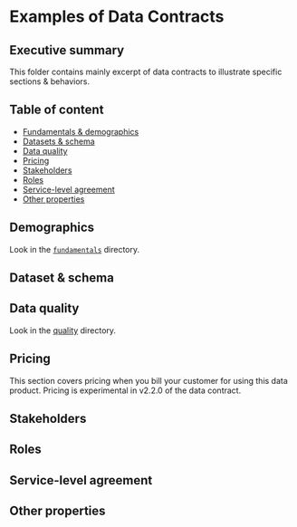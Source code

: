# Examples of Data Contracts

## Executive summary
This folder contains mainly excerpt of data contracts to illustrate specific sections & behaviors.

## Table of content
* [Fundamentals & demographics](#Demographics)
* [Datasets & schema](#Dataset-&-schema)
* [Data quality](#Data-quality)
* [Pricing](#Pricing)
* [Stakeholders](#Stakeholders)
* [Roles](#Roles)
* [Service-level agreement](#Service-level-agreement)
* [Other properties](#Other-properties)

## Demographics
Look in the [`fundamentals`](./fundamentals) directory.

## Dataset & schema

## Data quality 
Look in the [quality](./quality) directory.

## Pricing
This section covers pricing when you bill your customer for using this data product. Pricing is experimental in v2.2.0 of the data contract.

## Stakeholders

## Roles

## Service-level agreement

## Other properties
